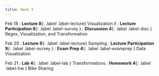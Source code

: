 ```yaml
---
title: Week 5
---
```


Feb 18
: **Lecture 8**{: .label .label-lecture} Visualization II
: **Lecture Participation 8**{: .label .label-survey } 
: **Discussion 4**{: .label .label-disc } Regex, Visualization, and Transformation



Feb 20
: **Lecture 9**{: .label .label-lecture} Sampling
: **Lecture Participation 9**{: .label .label-survey }
: **Exam Prep 4**{: .label .label-examprep } Data Visualization

Feb 21
: **Lab 4**{: .label .label-lab } Transformations
: **Homework 4**{: .label .label-hw } Bike Sharing